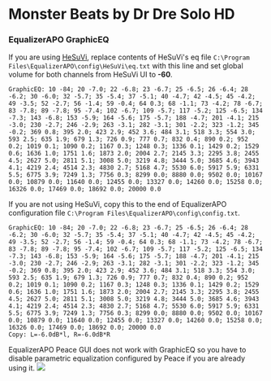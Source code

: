 # Monster Beats by Dr Dre Solo HD
### EqualizerAPO GraphicEQ
If you are using [HeSuVi](https://sourceforge.net/projects/hesuvi/), replace contents of HeSuVi's eq file `C:\Program Files\EqualizerAPO\config\HeSuVi\eq.txt` with this line and set global volume for both channels from HeSuVi UI to **-60**.
```
GraphicEQ: 10 -84; 20 -7.0; 22 -6.8; 23 -6.7; 25 -6.5; 26 -6.4; 28 -6.2; 30 -6.0; 32 -5.7; 35 -5.4; 37 -5.1; 40 -4.7; 42 -4.5; 45 -4.2; 49 -3.5; 52 -2.7; 56 -1.4; 59 -0.4; 64 0.3; 68 -1.1; 73 -4.2; 78 -6.7; 83 -7.8; 89 -7.8; 95 -7.4; 102 -6.7; 109 -5.7; 117 -5.2; 125 -6.5; 134 -7.3; 143 -6.8; 153 -5.9; 164 -5.6; 175 -5.7; 188 -4.7; 201 -4.1; 215 -3.0; 230 -2.7; 246 -2.9; 263 -3.1; 282 -3.1; 301 -2.2; 323 -1.2; 345 -0.2; 369 0.8; 395 2.0; 423 2.9; 452 3.6; 484 3.1; 518 3.3; 554 3.0; 593 2.5; 635 1.9; 679 1.3; 726 0.9; 777 0.7; 832 0.4; 890 0.2; 952 0.2; 1019 0.1; 1090 0.2; 1167 0.3; 1248 0.3; 1336 0.1; 1429 0.2; 1529 0.6; 1636 1.0; 1751 1.6; 1873 2.0; 2004 2.7; 2145 3.3; 2295 3.8; 2455 4.5; 2627 5.0; 2811 5.1; 3008 5.0; 3219 4.8; 3444 5.0; 3685 4.6; 3943 4.1; 4219 2.4; 4514 2.3; 4830 2.7; 5168 4.7; 5530 6.0; 5917 5.9; 6331 5.5; 6775 3.9; 7249 1.3; 7756 0.3; 8299 0.0; 8880 0.0; 9502 0.0; 10167 0.0; 10879 0.0; 11640 0.0; 12455 0.0; 13327 0.0; 14260 0.0; 15258 0.0; 16326 0.0; 17469 0.0; 18692 0.0; 20000 0.0
```
If you are not using HeSuVi, copy this to the end of EqualizerAPO configuration file `C:\Program Files\EqualizerAPO\config\config.txt`.
```
GraphicEQ: 10 -84; 20 -7.0; 22 -6.8; 23 -6.7; 25 -6.5; 26 -6.4; 28 -6.2; 30 -6.0; 32 -5.7; 35 -5.4; 37 -5.1; 40 -4.7; 42 -4.5; 45 -4.2; 49 -3.5; 52 -2.7; 56 -1.4; 59 -0.4; 64 0.3; 68 -1.1; 73 -4.2; 78 -6.7; 83 -7.8; 89 -7.8; 95 -7.4; 102 -6.7; 109 -5.7; 117 -5.2; 125 -6.5; 134 -7.3; 143 -6.8; 153 -5.9; 164 -5.6; 175 -5.7; 188 -4.7; 201 -4.1; 215 -3.0; 230 -2.7; 246 -2.9; 263 -3.1; 282 -3.1; 301 -2.2; 323 -1.2; 345 -0.2; 369 0.8; 395 2.0; 423 2.9; 452 3.6; 484 3.1; 518 3.3; 554 3.0; 593 2.5; 635 1.9; 679 1.3; 726 0.9; 777 0.7; 832 0.4; 890 0.2; 952 0.2; 1019 0.1; 1090 0.2; 1167 0.3; 1248 0.3; 1336 0.1; 1429 0.2; 1529 0.6; 1636 1.0; 1751 1.6; 1873 2.0; 2004 2.7; 2145 3.3; 2295 3.8; 2455 4.5; 2627 5.0; 2811 5.1; 3008 5.0; 3219 4.8; 3444 5.0; 3685 4.6; 3943 4.1; 4219 2.4; 4514 2.3; 4830 2.7; 5168 4.7; 5530 6.0; 5917 5.9; 6331 5.5; 6775 3.9; 7249 1.3; 7756 0.3; 8299 0.0; 8880 0.0; 9502 0.0; 10167 0.0; 10879 0.0; 11640 0.0; 12455 0.0; 13327 0.0; 14260 0.0; 15258 0.0; 16326 0.0; 17469 0.0; 18692 0.0; 20000 0.0
Copy: L=-6.0dB*l, R=-6.0dB*R
```
EqualizerAPO Peace GUI does not work with GraphicEQ so you have to disable parametric equalization configured by Peace if you are already using it.
![](https://raw.githubusercontent.com/jaakkopasanen/AutoEq/master/results/SBAF-Serious/innerfidelity/onear/Monster%20Beats%20by%20Dr%20Dre%20Solo%20HD/Monster%20Beats%20by%20Dr%20Dre%20Solo%20HD.png)
